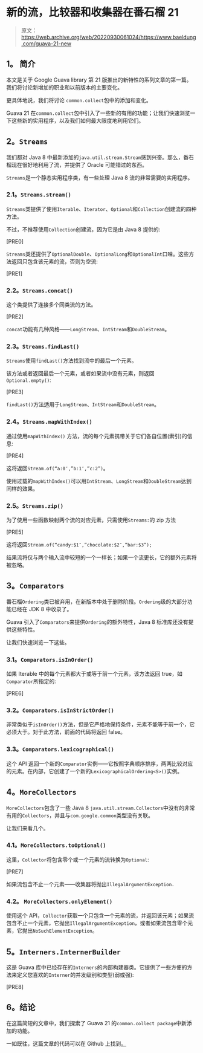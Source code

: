 # 新的流，比较器和收集器在番石榴 21

> 原文：<https://web.archive.org/web/20220930061024/https://www.baeldung.com/guava-21-new>

## ****1。**** ****简介****

本文是关于 Google Guava library 第 21 版推出的新特性的系列文章的第一篇。我们将讨论新增加的职业和以前版本的主要变化。

更具体地说，我们将讨论 `common.collect`包中的添加和变化。

Guava 21 在`common.collect`包中引入了一些新的有用的功能；让我们快速浏览一下这些新的实用程序，以及我们如何最大限度地利用它们。

## **2。`Streams`**

我们都对 Java 8 中最新添加的`java.util.stream.Stream`感到兴奋。那么，番石榴现在很好地利用了流，并提供了 Oracle 可能错过的东西。

`Streams`是一个静态实用程序类，有一些处理 Java 8 流的非常需要的实用程序。

### **2.1。`Streams.stream()`**

`Streams`类提供了使用`Iterable`、`Iterator`、`Optional`和`Collection`创建流的四种方法。

不过，不推荐使用`Collection`创建流，因为它是由 Java 8 提供的:

[PRE0]

`Streams`类还提供了`OptionalDouble`、`OptionalLong`和`OptionalInt`口味。这些方法返回只包含该元素的流，否则为空流:

[PRE1]

### **2.2。`Streams.concat()`**

这个类提供了连接多个同类流的方法。

[PRE2]

`concat`功能有几种风格——`LongStream`、`IntStream`和`DoubleStream`。

### **2.3。`Streams.findLast()`**

`Streams`使用`findLast()`方法找到流中的最后一个元素。

该方法或者返回最后一个元素，或者如果流中没有元素，则返回`Optional.empty()`:

[PRE3]

`findLast()`方法适用于`LongStream`、`IntStream`和`DoubleStream`。

### **2.4。`Streams.mapWithIndex()`**

通过使用`mapWithIndex()` 方法，流的每个元素携带关于它们各自位置(索引)的信息:

[PRE4]

这将返回`Stream.of(“a:0″,”b:1″,”c:2”)`。

使用过载的`mapWithIndex()`可以用`IntStream`、`LongStream`和`DoubleStream`达到同样的效果。

### **2.5。`Streams.zip()`**

为了使用一些函数映射两个流的对应元素，只需使用`Streams:`的 zip 方法

[PRE5]

这将返回`Stream.of(“candy:$1″,”chocolate:$2″,”bar:$3”);`

结果流将仅与两个输入流中较短的一个一样长；如果一个流更长，它的额外元素将被忽略。

## **3。`Comparators`**

番石榴`Ordering`类已被弃用，在新版本中处于删除阶段。`Ordering`级的大部分功能已经在 JDK 8 中收录了。

Guava 引入了`Comparators`来提供`Ordering`的额外特性，Java 8 标准库还没有提供这些特性。

让我们快速浏览一下这些。

### **3.1。`Comparators.isInOrder()`**

如果 Iterable 中的每个元素都大于或等于前一个元素，该方法返回 true，如`Comparator`所指定的:

[PRE6]

### **3.2。`Comparators.isInStrictOrder()`**

非常类似于`isInOrder()`方法，但是它严格地保持条件，元素不能等于前一个，它必须大于。对于此方法，前面的代码将返回 false。

### **3.3。`Comparators.lexicographical()`**

这个 API 返回一个新的`Comparator`实例——它按照字典顺序排序，两两比较对应的元素。在内部，它创建了一个新的`LexicographicalOrdering<S>()`实例。

## **4。`MoreCollectors`**

`MoreCollectors`包含了一些 Java 8 `java.util.stream.Collectors`中没有的非常有用的`Collectors`，并且与`com.google.common`类型没有关联。

让我们来看几个。

### **4.1。`MoreCollectors.toOptional()`**

这里，`Collector`将包含零个或一个元素的流转换为`Optional`:

[PRE7]

如果流包含不止一个元素——收集器将抛出`IllegalArgumentException.` 

### **4.2。 `MoreCollectors.onlyElement()`**

使用这个 API，`Collector`获取一个只包含一个元素的流，并返回该元素；如果流包含不止一个元素，它抛出`IllegalArgumentException`，或者如果流包含零个元素，它抛出`NoSuchElementException`。

## **5。`Interners.InternerBuilder`**

这是 Guava 库中已经存在的`Interners`的内部构建器类。它提供了一些方便的方法来定义您喜欢的`Interner`的并发级别和类型(弱或强):

[PRE8]

## **6。结论**

在这篇简短的文章中，我们探索了 Guava 21 的`common.collect package`中新添加的功能。

一如既往，这篇文章的代码可以在 Github 上找到[。](https://web.archive.org/web/20221128112341/https://github.com/eugenp/tutorials/tree/master/guava-modules/guava-21)